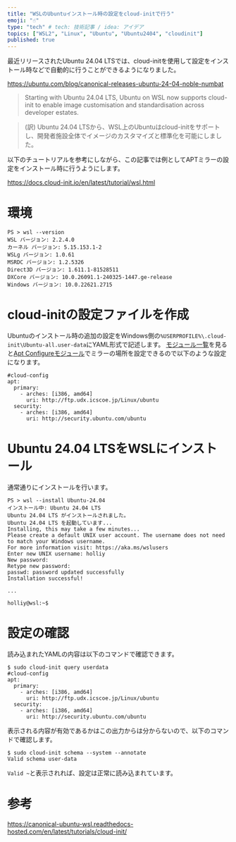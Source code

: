 ```yaml
---
title: "WSLのUbuntuインストール時の設定をcloud-initで行う"
emoji: "☝️"
type: "tech" # tech: 技術記事 / idea: アイデア
topics: ["WSL2", "Linux", "Ubuntu", "Ubuntu2404", "cloudinit"]
published: true
---
```


最近リリースされたUbuntu 24.04 LTSでは、cloud-initを使用して設定をインストール時などで自動的に行うことができるようになりました。

https://ubuntu.com/blog/canonical-releases-ubuntu-24-04-noble-numbat
> Starting with Ubuntu 24.04 LTS, Ubuntu on WSL now supports cloud-init to enable image customisation and standardisation across developer estates.

> (訳)
> Ubuntu 24.04 LTSから、WSL上のUbuntuはcloud-initをサポートし、開発者施設全体でイメージのカスタマイズと標準化を可能にしました。

以下のチュートリアルを参考にしながら、この記事では例としてAPTミラーの設定をインストール時に行うようにします。

https://docs.cloud-init.io/en/latest/tutorial/wsl.html

# 環境

```
PS > wsl --version
WSL バージョン: 2.2.4.0
カーネル バージョン: 5.15.153.1-2
WSLg バージョン: 1.0.61
MSRDC バージョン: 1.2.5326
Direct3D バージョン: 1.611.1-81528511
DXCore バージョン: 10.0.26091.1-240325-1447.ge-release
Windows バージョン: 10.0.22621.2715
```

# cloud-initの設定ファイルを作成

Ubuntuのインストール時の追加の設定をWindows側の`%USERPROFILE%\.cloud-init\Ubuntu-all.user-data`にYAML形式で記述します。
[モジュール一覧](https://docs.cloud-init.io/en/latest/reference/modules.html)を見ると[Apt Configureモジュール](https://docs.cloud-init.io/en/latest/reference/modules.html#apt-configure)でミラーの場所を設定できるので以下のような設定になります。

```yaml:%USERPROFILE%\.cloud-init\Ubuntu-all.user-data
#cloud-config
apt:
  primary:
    - arches: [i386, amd64]
      uri: http://ftp.udx.icscoe.jp/Linux/ubuntu
  security:
    - arches: [i386, amd64]
      uri: http://security.ubuntu.com/ubuntu
```

# Ubuntu 24.04 LTSをWSLにインストール

通常通りにインストールを行います。

```
PS > wsl --install Ubuntu-24.04
インストール中: Ubuntu 24.04 LTS
Ubuntu 24.04 LTS がインストールされました。
Ubuntu 24.04 LTS を起動しています...
Installing, this may take a few minutes...
Please create a default UNIX user account. The username does not need to match your Windows username.
For more information visit: https://aka.ms/wslusers
Enter new UNIX username: holliy
New password:
Retype new password:
passwd: password updated successfully
Installation successful!

...

holliy@wsl:~$
```

# 設定の確認

読み込まれたYAMLの内容は以下のコマンドで確認できます。

```
$ sudo cloud-init query userdata
#cloud-config
apt:
  primary:
    - arches: [i386, amd64]
      uri: http://ftp.udx.icscoe.jp/Linux/ubuntu
  security:
    - arches: [i386, amd64]
      uri: http://security.ubuntu.com/ubuntu
```

表示される内容が有効であるかはこの出力からは分からないので、以下のコマンドで確認します。

```
$ sudo cloud-init schema --system --annotate
Valid schema user-data
```

`Valid ~`と表示されれば、設定は正常に読み込まれています。

# 参考
https://canonical-ubuntu-wsl.readthedocs-hosted.com/en/latest/tutorials/cloud-init/


<!-- [^1]: https://docs.cloud-init.io/en/latest/reference/base_config_reference.html -->
